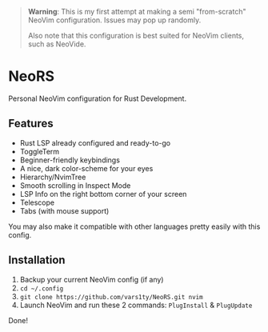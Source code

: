 > **Warning**:
> This is my first attempt at making a semi "from-scratch" NeoVim configuration. Issues may pop up randomly.
>
> Also note that this configuration is best suited for NeoVim clients, such as NeoVide.
# NeoRS
Personal NeoVim configuration for Rust Development.
## Features
- Rust LSP already configured and ready-to-go
- ToggleTerm
- Beginner-friendly keybindings
- A nice, dark color-scheme for your eyes
- Hierarchy/NvimTree
- Smooth scrolling in Inspect Mode
- LSP Info on the right bottom corner of your screen
- Telescope
- Tabs (with mouse support)

You may also make it compatible with other languages pretty easily with this config.
## Installation
1. Backup your current NeoVim config (if any)
2. `cd ~/.config`
3. `git clone https://github.com/vars1ty/NeoRS.git nvim`
4. Launch NeoVim and run these 2 commands: `PlugInstall` & `PlugUpdate`

Done!
